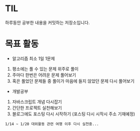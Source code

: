 # TIL

하루동안 공부한 내용을 커밋하는 저장소입니다.

# 목표 활동

- 알고리즘 최소 1일 1문제
1. 평소에는 풀 수 있는 문제 위주로 풀이
2. 주마다 한번은 어려운 문제 풀어보기
3. 혹은 풀었던 문제들 중 풀이가 마음에 들지 않았던 문제 다시 풀어보기
 
- 개발공부 
1. 자바스크립트 개념 다시잡기
2. 간단한 프로젝트 실천해보기
3. 블로그에도 포스팅 다시 시작하기 (포스팅 다시 시작시 주소 기재예정)
  

```
1/14 ~ 1/20 대외활동 관련 여행 이후 다시 실천중...
```

